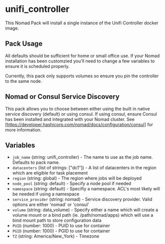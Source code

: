 # unifi_controller

<!-- Include a brief description of your pack -->

This Nomad Pack will install a single instance of the Unifi Controller docker image.

## Pack Usage

<!-- Include information about how to use your pack -->
All defaults should be sufficient for home or small office use. If your Nomad installation has been customzied you'll need to change a few variables to ensure it is scheduled properly. 

Currently, this pack only supports volumes so ensure you pin the controller to the same node.

## Nomad or Consul Service Discovery

This pack allows you to choose between either using the built in native service discovery (default) or using consul. If using consul, ensure Consul has been installed and integrated with your Nomad cluster. See [https://developer.hashicorp.com/nomad/docs/configuration/consul] for more information.

## Variables

<!-- Include information on the variables from your pack -->

- `job_name` (string: unifi_controller) - The name to use as the job name. Defaults to pack name.
- `datacenters` (list of strings: ["dc1"]) - A list of datacenters in the region which are eligible for task placement
- `region` (string: global) - The region where jobs will be deployed
- `node_pool` (string: default) - Specify a node pool if needed
- `namespace` (string: default) - Specifiy a namespace. ACL's most likely will be needed if using a namespace
- `service_provider` (string: nomad) - Service discovery provider. Valid options are either 'nomad' or 'consul'
- `volume` (string: data_volume) - Specify either a name which will create a volume mount or a bind path (ie. /path/nomad/apps) which will use a bind mount path to store configuration data
- `PUID` (number: 1000) - PUID to use for container
- `PGID` (number: 1000) - PGID to use for container
- `TZ` (string: America/New_York) - Timezone 

